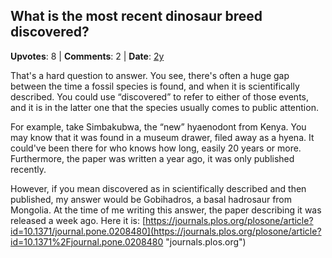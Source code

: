 ## What is the most recent dinosaur breed discovered?
    
**Upvotes**: 8 | **Comments**: 2 | **Date**: [2y](https://www.quora.com/What-is-the-most-recent-dinosaur-breed-discovered/answer/Gary-Meaney)

That's a hard question to answer. You see, there's often a huge gap between the time a fossil species is found, and when it is scientifically described. You could use “discovered” to refer to either of those events, and it is in the latter one that the species usually comes to public attention.

For example, take Simbakubwa, the “new” hyaenodont from Kenya. You may know that it was found in a museum drawer, filed away as a hyena. It could've been there for who knows how long, easily 20 years or more. Furthermore, the paper was written a year ago, it was only published recently.

However, if you mean discovered as in scientifically described and then published, my answer would be Gobihadros, a basal hadrosaur from Mongolia. At the time of me writing this answer, the paper describing it was released a week ago. Here it is: [https://journals.plos.org/plosone/article?id=10.1371/journal.pone.0208480](https://journals.plos.org/plosone/article?id=10.1371%2Fjournal.pone.0208480 "journals.plos.org")

